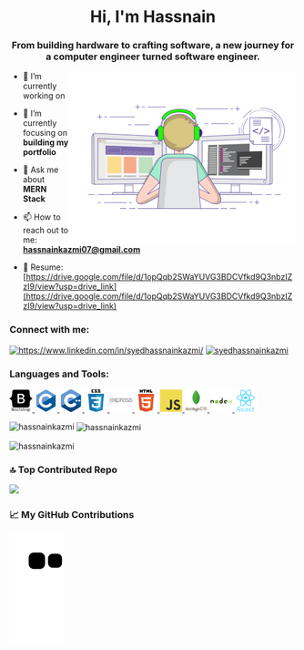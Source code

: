<h1 align="center">Hi, I'm Hassnain</h1>
<h3 align="center">From building hardware to crafting software, a new journey for a computer engineer turned software engineer.</h3>

<img align="right" alt="Coding" width="400" src="https://raw.githubusercontent.com/devSouvik/devSouvik/master/gif3.gif"> 

- 🔭 I’m currently working on []()

- 🌱 I’m currently focusing on **building my portfolio**

- 💬 Ask me about **MERN Stack**

- 📫 How to reach out to me: **hassnainkazmi07@gmail.com**

- 📄 Resume: [https://drive.google.com/file/d/1opQqb2SWaYUVG3BDCVfkd9Q3nbzIZzI9/view?usp=drive_link](https://drive.google.com/file/d/1opQqb2SWaYUVG3BDCVfkd9Q3nbzIZzI9/view?usp=drive_link)

<h3 align="left">Connect with me:</h3>
<p align="left">
<a href="https://linkedin.com/in/https://www.linkedin.com/in/syedhassnainkazmi/" target="blank"><img align="center" src="https://raw.githubusercontent.com/rahuldkjain/github-profile-readme-generator/master/src/images/icons/Social/linked-in-alt.svg" alt="https://www.linkedin.com/in/syedhassnainkazmi/" height="30" width="40" /></a>
<a href="https://www.leetcode.com/syedhassnainkazmi" target="blank"><img align="center" src="https://raw.githubusercontent.com/rahuldkjain/github-profile-readme-generator/master/src/images/icons/Social/leet-code.svg" alt="syedhassnainkazmi" height="30" width="40" /></a>
</p>

<h3 align="left">Languages and Tools:</h3>
<p align="left"> <a href="https://getbootstrap.com" target="_blank" rel="noreferrer"> <img src="https://raw.githubusercontent.com/devicons/devicon/master/icons/bootstrap/bootstrap-plain-wordmark.svg" alt="bootstrap" width="40" height="40"/> </a> <a href="https://www.cprogramming.com/" target="_blank" rel="noreferrer"> <img src="https://raw.githubusercontent.com/devicons/devicon/master/icons/c/c-original.svg" alt="c" width="40" height="40"/> </a> <a href="https://www.w3schools.com/cpp/" target="_blank" rel="noreferrer"> <img src="https://raw.githubusercontent.com/devicons/devicon/master/icons/cplusplus/cplusplus-original.svg" alt="cplusplus" width="40" height="40"/> </a> <a href="https://www.w3schools.com/css/" target="_blank" rel="noreferrer"> <img src="https://raw.githubusercontent.com/devicons/devicon/master/icons/css3/css3-original-wordmark.svg" alt="css3" width="40" height="40"/> </a> <a href="https://expressjs.com" target="_blank" rel="noreferrer"> <img src="https://raw.githubusercontent.com/devicons/devicon/master/icons/express/express-original-wordmark.svg" alt="express" width="40" height="40"/> </a> <a href="https://www.w3.org/html/" target="_blank" rel="noreferrer"> <img src="https://raw.githubusercontent.com/devicons/devicon/master/icons/html5/html5-original-wordmark.svg" alt="html5" width="40" height="40"/> </a> <a href="https://developer.mozilla.org/en-US/docs/Web/JavaScript" target="_blank" rel="noreferrer"> <img src="https://raw.githubusercontent.com/devicons/devicon/master/icons/javascript/javascript-original.svg" alt="javascript" width="40" height="40"/> </a> <a href="https://www.mongodb.com/" target="_blank" rel="noreferrer"> <img src="https://raw.githubusercontent.com/devicons/devicon/master/icons/mongodb/mongodb-original-wordmark.svg" alt="mongodb" width="40" height="40"/> </a> <a href="https://nodejs.org" target="_blank" rel="noreferrer"> <img src="https://raw.githubusercontent.com/devicons/devicon/master/icons/nodejs/nodejs-original-wordmark.svg" alt="nodejs" width="40" height="40"/> </a> <a href="https://reactjs.org/" target="_blank" rel="noreferrer"> <img src="https://raw.githubusercontent.com/devicons/devicon/master/icons/react/react-original-wordmark.svg" alt="react" width="40" height="40"/> </a> </p>

<p><img align="left" src="https://github-readme-stats.vercel.app/api/top-langs?username=hassnainkazmi&show_icons=true&locale=en&layout=compact" alt="hassnainkazmi" /></p>

<p>&nbsp;<img align="center" src="https://github-readme-stats.vercel.app/api?username=hassnainkazmi&show_icons=true&locale=en" alt="hassnainkazmi" /></p>

<p><img align="center" src="https://github-readme-streak-stats.herokuapp.com/?user=hassnainkazmi&" alt="hassnainkazmi" /></p>

### 🔝 Top Contributed Repo
![](https://github-contributor-stats.vercel.app/api?username=HassnainKazmi&limit=5&theme=flat&combine_all_yearly_contributions=true)

### 📈 My GitHub Contributions
![Snake animation](https://github.com/HassnainKazmi/HassnainKazmi/blob/output/github-contribution-grid-snake.svg)

